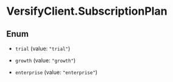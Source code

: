 # VersifyClient.SubscriptionPlan

## Enum


* `trial` (value: `"trial"`)

* `growth` (value: `"growth"`)

* `enterprise` (value: `"enterprise"`)


